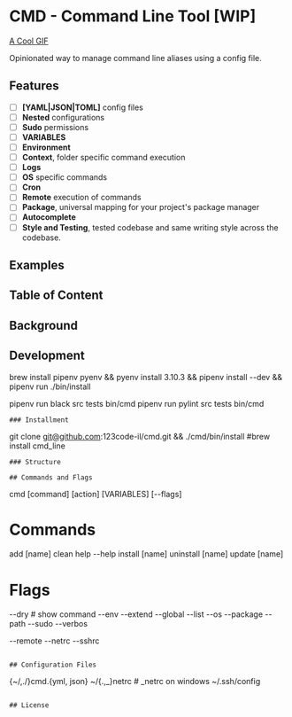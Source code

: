 # CMD - Command Line Tool [WIP]

[A Cool GIF]()

Opinionated way to manage command line aliases using a config file.

## Features
- [ ] **[YAML|JSON|TOML]** config files
- [ ] **Nested** configurations
- [ ] **Sudo** permissions
- [ ] **VARIABLES**
- [ ] **Environment**
- [ ] **Context**, folder specific command execution
- [ ] **Logs**
- [ ] **OS** specific commands
- [ ] **Cron**
- [ ] **Remote** execution of commands
- [ ] **Package**, universal mapping for your project's package manager
- [ ] **Autocomplete**
- [ ] **Style and Testing**, tested codebase and same writing style across the codebase.

## Examples

## Table of Content
## Background

## Development
brew install pipenv pyenv && pyenv install 3.10.3 && pipenv install --dev && pipenv run ./bin/install

pipenv run black src tests bin/cmd
pipenv run pylint src tests bin/cmd
```
### Installment
```
git clone git@github.com:123code-il/cmd.git && ./cmd/bin/install
#brew install cmd_line
```
### Structure

## Commands and Flags

```
cmd [command] [action] [VARIABLES] [--flags]

# Commands
add [name]
clean
help --help
install [name]
uninstall [name]
update [name]

# Flags
--dry # show command
--env
--extend
--global
--list
--os
--package
--path
--sudo
--verbos

--remote
--netrc
--sshrc
```

## Configuration Files
```
{~/,./}cmd.{yml, json}
~/{.,_}netrc # _netrc on windows
~/.ssh/config
```

## License
